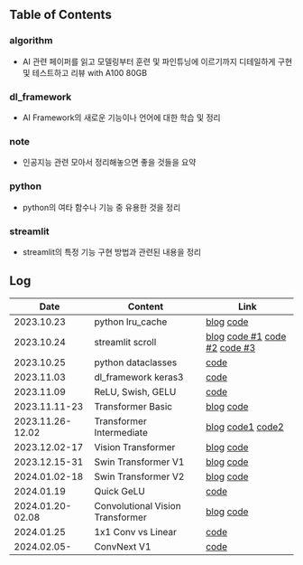 ## Table of Contents
### algorithm
- AI 관련 페이퍼를 읽고 모델링부터 훈련 및 파인튜닝에 이르기까지 디테일하게 구현 및 테스트하고 리뷰 with A100 80GB
### dl_framework
- AI Framework의 새로운 기능이나 언어에 대한 학습 및 정리
### note
- 인공지능 관련 모아서 정리해놓으면 좋을 것들을 요약
### python
- python의 여타 함수나 기능 중 유용한 것을 정리
### streamlit
- streamlit의 특정 기능 구현 방법과 관련된 내용을 정리


## Log
| Date | Content | Link |
| ----------------- | ---- | ------------- |
| 2023.10.23 | python lru_cache | [blog](https://brunch.co.kr/@bfcced03a6054df/8) [code](/python/lru_study.ipynb) |
| 2023.10.24 | streamlit scroll | [blog](https://brunch.co.kr/@bfcced03a6054df/9) [code #1](/streamlit/scroll_1st.py) [code #2](/streamlit/scroll_2nd.py) [code #3](/streamlit/scroll_3rd.py) |
| 2023.10.25 | python dataclasses | [code](/python/dataclass_study.ipynb) |
| 2023.11.03 | dl_framework keras3 | [code](/dl_framework/keras3.ipynb) |
| 2023.11.09 | ReLU, Swish, GELU | [code](/note/activation.ipynb) |
| 2023.11.11-23 | Transformer Basic | [blog](https://brunch.co.kr/@bfcced03a6054df/10) [code](/algorithm/01.transformer_introduce/01.transformer_introduce.ipynb)|
| 2023.11.26-12.02 | Transformer Intermediate | [blog](https://brunch.co.kr/@bfcced03a6054df/11) [code1](/algorithm/02.transformer_intermediate/02.transformer_intermediate.ipynb) [code2](/algorithm/02.transformer_intermediate/02.translator_train.py)|
| 2023.12.02-17 | Vision Transformer | [blog](https://brunch.co.kr/@bfcced03a6054df/12) [code](/algorithm/03.ViT/) |
| 2023.12.15-31 | Swin Transformer V1 | [blog](https://brunch.co.kr/@bfcced03a6054df/13) [code](/algorithm/04.Swin/) |
| 2024.01.02-18 | Swin Transformer V2 | [blog](https://brunch.co.kr/@bfcced03a6054df/14) [code](/algorithm/04.Swin/) |
| 2024.01.19 | Quick GeLU | [code](/note/quick_gelu.ipynb) |
| 2024.01.20-02.08 | Convolutional Vision Transformer | [blog](https://brunch.co.kr/@bfcced03a6054df/15) [code](/algorithm/05.CvT/) |
| 2024.01.25 | 1x1 Conv vs Linear | [code](/note/1x1conv.ipynb) |
| 2024.02.05- | ConvNext V1 | [code](/algorithm/06.ConvNext/) |